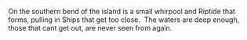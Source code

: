 On the southern bend of the island is a small whirpool and Riptide that forms, pulling in Ships that get too close.  The waters are deep enough, those that cant get out, are never seen from again.